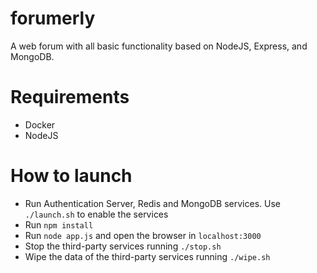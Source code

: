 # forumerly
A web forum with all basic functionality based on NodeJS, Express, and MongoDB.

# Requirements 
- Docker
- NodeJS

# How to launch
- Run Authentication Server, Redis and MongoDB services. Use  ```./launch.sh``` to enable the services
- Run ```npm install```
- Run ```node app.js``` and open the browser in ```localhost:3000```
- Stop the third-party services running ```./stop.sh```
- Wipe the data of the third-party services running ```./wipe.sh```
